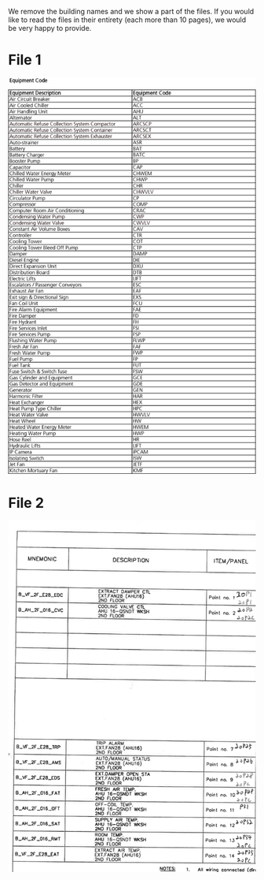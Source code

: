 We remove the building names and we show a part of the files. If you would like to read the files in their entirety (each more than 10 pages), we would be very happy to provide.
# File 1
![image](https://github.com/fangger4396/Specification-File/blob/main/iBMS%20Point%20Abbreviation%20draft_R2a-3.png)
# File 2
![image](https://github.com/fangger4396/Specification-File/blob/main/2109_001-3.png)
